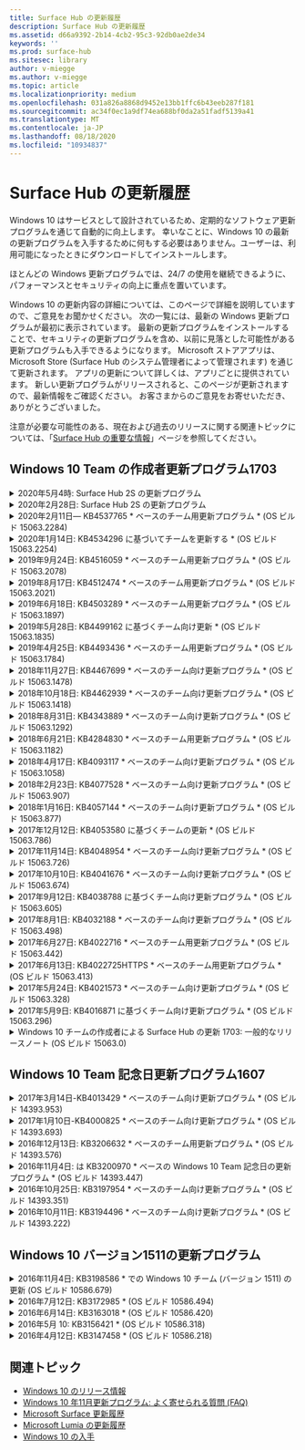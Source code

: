 ```yaml
---
title: Surface Hub の更新履歴
description: Surface Hub の更新履歴
ms.assetid: d66a9392-2b14-4cb2-95c3-92db0ae2de34
keywords: ''
ms.prod: surface-hub
ms.sitesec: library
author: v-miegge
ms.author: v-miegge
ms.topic: article
ms.localizationpriority: medium
ms.openlocfilehash: 031a826a8868d9452e13bb1ffc6b43eeb287f181
ms.sourcegitcommit: ac34f0ec1a9df74ea688bf0da2a51fadf5139a41
ms.translationtype: MT
ms.contentlocale: ja-JP
ms.lasthandoff: 08/18/2020
ms.locfileid: "10934837"
---
```

# Surface Hub の更新履歴

Windows 10 はサービスとして設計されているため、定期的なソフトウェア更新プログラムを通じて自動的に向上します。 幸いなことに、Windows 10 の最新の更新プログラムを入手するために何もする必要はありません。ユーザーは、利用可能になったときにダウンロードしてインストールします。

ほとんどの Windows 更新プログラムでは、24/7 の使用を継続できるように、パフォーマンスとセキュリティの向上に重点を置いています。

Windows 10 の更新内容の詳細については、このページで詳細を説明していますので、ご意見をお聞かせください。 次の一覧には、最新の Windows 更新プログラムが最初に表示されています。 最新の更新プログラムをインストールすることで、セキュリティの更新プログラムを含め、以前に見落とした可能性がある更新プログラムも入手できるようになります。 Microsoft ストアアプリは、Microsoft Store (Surface Hub のシステム管理者によって管理されます) を通じて更新されます。 アプリの更新について詳しくは、アプリごとに提供されています。
新しい更新プログラムがリリースされると、このページが更新されますので、最新情報をご確認ください。 お客さまからのご意見をお寄せいただき、ありがとうございました。

注意が必要な可能性のある、現在および過去のリリースに関する関連トピックについては、「[Surface Hub の重要な情報](https://support.microsoft.com/products/surface-devices/surface-hub)」ページを参照してください。

## Windows 10 Team の作成者更新プログラム1703

<details>
<summary>2020年5月4時: Surface Hub 2S の更新プログラム</summary>

この更新プログラムは Surface Hub 2S に固有のものであり、以下に示すドライバーとファームウェアの更新プログラムを提供しています。

* Surface USB オーディオドライバー-15.3.6.0
  * 双方向オーディオのパフォーマンスを向上させます。
* Intel (R) audio driver の表示-10.27.0.5
  * 画面共有のシナリオが改善されました。
* Intel (R) グラフィックスドライバー-26.20.100.7263
  * システムの安定性が向上します。
* Surface System ドライバー-1.7.139.0
  * システムの安定性が向上します。
* Surface SMC ファームウェア更新-1.176.139.0
  * システムの安定性が向上します。
</details>

<details>
<summary>2020年2月28日: Surface Hub 2S の更新プログラム</summary>

この更新プログラムは Surface Hub 2S に固有のものであり、以下に示すドライバーとファームウェアの更新プログラムを提供しています。

* Surface Integration driver-13.46.139.0 
  * ディスプレイの明るさのシナリオを向上させます。
* Intel (R) マネジメントエンジンインターフェイスドライバー-1914.12.0.1256
  * システムの安定性が向上します。
* Surface SMC ファームウェア更新-1.161.139.0
  * ペンのバッテリーパフォーマンスが向上しました。
* Surface UEFI 更新-694.2938.768.0
  * システムの安定性が向上します。
</details>

<details>
<summary>2020年2月11日— KB4537765 * ベースのチーム用更新プログラム * (OS ビルド 15063.2284)</summary>

Surface Hub のこの更新プログラムには、品質の改善とセキュリティの修正が含まれています。 Surface Hub の主要な更新プログラムには、 [Windows 10 の更新履歴](https://support.microsoft.com/help/4018124/windows-10-update-history)でまだ記載されていません。次のようなものがあります。

* Skype for Business の通話中に、他の参加者が Hub の2S を適切に聞こえることができない問題を解決します。
* Surface Hub 上のアラビア語、ヘブライ語、その他の RTL 言語使用シナリオの信頼性が向上しました。

デバイスの機能とサービスを有効または無効にするには、 [Surface Hub 管理者ガイド](https://docs.microsoft.com/surface-hub/) を参照してください。
*[KB4537765](https://support.microsoft.com/help/4537765)
</details>

<details>
<summary>2020年1月14日: KB4534296 に基づいてチームを更新する * (OS ビルド 15063.2254)</summary>

Surface Hub のこの更新プログラムには、品質の改善とセキュリティの修正が含まれています。 Surface Hub の主要な更新プログラムには、 [Windows 10 の更新履歴](https://support.microsoft.com/help/4018124/windows-10-update-history)でまだ記載されていません。次のようなものがあります。

* Microsoft Surface Hub 2S のログ収集の問題に対処します。

デバイスの機能とサービスを有効または無効にするには、 [Surface Hub 管理者ガイド](https://docs.microsoft.com/surface-hub/) を参照してください。
*[KB4534296](https://support.microsoft.com/help/4534296)
</details>

<details>
<summary>2019年9月24日: KB4516059 * ベースのチーム用更新プログラム * (OS ビルド 15063.2078)</summary>

Surface Hub のこの更新プログラムには、品質の改善とセキュリティの修正が含まれています。 Surface Hub の主要な更新プログラムには、 [Windows 10 の更新履歴](https://support.microsoft.com/help/4018124/windows-10-update-history)でまだ記載されていません。次のようなものがあります。

 * 回復オプションを正確に反映するには、Surface Hub の 2S Recovery 設定ページに更新します。
 * Surface Hub の [ようこそ] 画面に更新して、デバイスの recognizability を改善します。
 * Windows Team shell の背景が正しく表示されない問題に対処しました。
 * MDM ポリシーを使用して構成すると、[スタート] メニューレイアウトの常設で問題が解決されました。
 * 内部の web サイトを参照するときに発生する Microsoft Edge の問題が修正されました。
 * 全画面表示モードでプレゼンテーションを行うと、Skype for Business の問題が修正されました。

デバイスの機能とサービスを有効または無効にするには、 [Surface Hub 管理者ガイド](https://docs.microsoft.com/surface-hub/) を参照してください。
*[KB4503289](https://support.microsoft.com/help/4503289)
</details>

<details>
<summary>2019年8月17日: KB4512474 * ベースのチーム用更新プログラム * (OS ビルド 15063.2021)</summary>

Surface Hub のこの更新プログラムには、品質の改善とセキュリティの修正が含まれています。 Surface Hub の主要な更新プログラムには、 [Windows 10 の更新履歴](https://support.microsoft.com/help/4018124/windows-10-update-history)でまだ記載されていません。次のようなものがあります。

 * ハブ2S でのビデオの既定の設定が [複製] モードになっていることを確認します。
 * Surface Hub でのアラビア語の言語使用シナリオの信頼性が向上しました。

デバイスの機能とサービスを有効または無効にするには、 [Surface Hub 管理者ガイド](https://docs.microsoft.com/surface-hub/) を参照してください。
*[KB4503289](https://support.microsoft.com/help/4503289)
 </details>

<details>
<summary>2019年6月18日: KB4503289 * ベースのチーム用更新プログラム * (OS ビルド 15063.1897)</summary>

Surface Hub のこの更新プログラムには、品質の改善とセキュリティの修正が含まれています。 Surface Hub の主要な更新プログラムには、 [Windows 10 の更新履歴](https://support.microsoft.com/help/4018124/windows-10-update-history)でまだ記載されていません。次のようなものがあります。

* ユーザーが Azure Active Directory アカウントを使用して Microsoft Surface Hub デバイスにサインインできない問題に対処します。 この問題は、前回のセッションが正常に終了しなかったために発生します。
* Device account のセットアップシナリオでの、id プロバイダーと Exchange への TLS 1.2 接続のサポートを追加します。
* ハブ2S のハードウェア診断アプリの信頼性を向上させるための修正プログラム。 
* ハブ2S での初回実行のセットアップエクスペリエンスの一貫性を高めるために修正しました。 

デバイスの機能とサービスを有効または無効にするには、 [Surface Hub 管理者ガイド](https://docs.microsoft.com/surface-hub/) を参照してください。
*[KB4503289](https://support.microsoft.com/help/4503289)
</details>

<details>
<summary>2019年5月28日: KB4499162 に基づくチーム向け更新 * (OS ビルド 15063.1835)</summary>

Surface Hub のこの更新プログラムには、品質の改善とセキュリティの修正が含まれています。 Surface Hub の主要な更新プログラムには、 [Windows 10 の更新履歴](https://support.microsoft.com/help/4018124/windows-10-update-history)でまだ記載されていません。次のようなものがあります。

* "デバイスアカウントの資格情報を使用する" 機能が有効になった後、Surface Hub ユーザーにプロキシ資格情報の入力を求めるメッセージが表示されないようにします。
* 音声/ビデオが正しいプロキシを使用していないために、Skype 接続が定期的に失敗する問題を解決します。
* Skype for Business の TLS 1.2 のサポートを追加します。
* Skype サーバーの TLS 1.0 または TLS 1.1 が無効になっている場合に、Skype クライアントの SIP 接続の失敗を解決します。

デバイスの機能とサービスを有効または無効にするには、 [Surface Hub 管理者ガイド](https://docs.microsoft.com/surface-hub/) を参照してください。
*[KB4499162](https://support.microsoft.com/help/4499162)
</details>

<details>
<summary>2019年4月25日: KB4493436 * ベースのチーム用更新プログラム * (OS ビルド 15063.1784)</summary>

Surface Hub のこの更新プログラムには、品質の改善とセキュリティの修正が含まれています。 Surface Hub の主要な更新プログラムには、 [Windows 10 の更新履歴](https://support.microsoft.com/help/4018124/windows-10-update-history)でまだ記載されていません。次のようなものがあります。

* Surface Hub に接続されている一部の USB デバイスで、ビデオと音声の同期の問題を解決します。

デバイスの機能とサービスを有効または無効にするには、 [Surface Hub 管理者ガイド](https://docs.microsoft.com/surface-hub/) を参照してください。
*[KB4493436](https://support.microsoft.com/help/4493436)
</details>

<details>
<summary>2018年11月27日: KB4467699 * ベースのチーム向け更新プログラム * (OS ビルド 15063.1478)</summary>

Surface Hub のこの更新プログラムには、品質の改善とセキュリティの修正が含まれています。 Surface Hub の主要な更新プログラムには、 [Windows 10 の更新履歴](https://support.microsoft.com/help/4018124/windows-10-update-history)でまだ記載されていません。次のようなものがあります。

* 一部のユーザーが "自分の会議とファイル" にサインインできない問題を解決します。

デバイスの機能とサービスを有効または無効にするには、 [Surface Hub 管理者ガイド](https://docs.microsoft.com/surface-hub/) を参照してください。
*[KBKB4467699](https://support.microsoft.com/help/KB4467699)
</details>

<details>
<summary>2018年10月18日: KB4462939 * ベースのチーム向け更新プログラム * (OS ビルド 15063.1418)</summary>

Surface Hub のこの更新プログラムには、品質の改善とセキュリティの修正が含まれています。 Surface Hub の主要な更新プログラムには、 [Windows 10 の更新履歴](https://support.microsoft.com/help/4018124/windows-10-update-history)でまだ記載されていません。次のようなものがあります。

* Skype for Business の修正: 
  * スリープ状態から再開するときの Skype for Business の接続の問題を解決します
  * デバイスがインターネットに接続されているときに、Skype for Business ネットワーク接続の問題を解決します
  * ディレクトリからユーザーを検索しているときに、Skype for Business のクラッシュを解決します
* エンタープライズプロキシ環境でハブが "インターネット接続がありません" という誤って報告される問題を解決します。
* 新しいホワイトボードエクスペリエンスを実現するための機能を実装します。

デバイスの機能とサービスを有効または無効にするには、 [Surface Hub 管理者ガイド](https://docs.microsoft.com/surface-hub/) を参照してください。
*[KB4462939](https://support.microsoft.com/help/4462939)
</details>

<details>
<summary>2018年8月31日: KB4343889 * ベースのチーム向け更新プログラム * (OS ビルド 15063.1292)</summary>

Surface Hub のこの更新プログラムには、品質の改善とセキュリティの修正が含まれています。 Surface Hub の主要な更新プログラムには、 [Windows 10 の更新履歴](https://support.microsoft.com/help/4018124/windows-10-update-history)でまだ記載されていません。次のようなものがあります。

* Microsoft Teams のサポートを追加します
* Intune 登録でのタスク管理の問題を解決します
* 管理者がハブのインスタントメッセージングとメールサービスを無効にすることを許可します。
* Surface Hub Skype for Business アプリの追加のバグ修正と信頼性の向上

デバイスの機能とサービスを有効または無効にするには、 [Surface Hub 管理者ガイド](https://docs.microsoft.com/surface-hub/) を参照してください。
*[KB4343889](https://support.microsoft.com/help/4343889)
</details>

<details>
<summary>2018年6月21日: KB4284830 * ベースのチーム用更新プログラム * (OS ビルド 15063.1182)</summary>

Surface Hub のこの更新プログラムには、品質の改善とセキュリティの修正が含まれています。 Surface Hub の主要な更新プログラムには、 [Windows 10 の更新履歴](https://support.microsoft.com/help/4018124/windows-10-update-history)でまだ記載されていません。次のようなものがあります。

* EMEA での GDPR 要件のサポートでのテレメトリの変更

デバイスの機能とサービスを有効または無効にするには、 [Surface Hub 管理者ガイド](https://docs.microsoft.com/surface-hub/) を参照してください。
*[KB4284830](https://support.microsoft.com/help/KB4284830)
</details>

<details>
<summary>2018年4月17日: KB4093117 * ベースのチーム向け更新プログラム * (OS ビルド 15063.1058)</summary>

Surface Hub のこの更新プログラムには、品質の改善とセキュリティの修正が含まれています。 Surface Hub の主要な更新プログラムには、 [Windows 10 の更新履歴](https://support.microsoft.com/help/4018124/windows-10-update-history)でまだ記載されていません。次のようなものがあります。

* 有線プロジェクションの問題を解決します
* 特定の MDM (モバイルデバイス管理) ポリシーの一括更新を有効にします。
* 国際通話で電話のダイヤラーの問題を解決します
* 2台の Surface Hub が同じ会議に参加するときの画像の解決に関する問題を解決する
* OMS (Operations Management Suite) 証明書処理エラーを解決します
* セッションの終了時にクリーンアップする際のセキュリティ上の問題に対処する
* Surface Hub がチャネル 149 ~ 165 に指定されている場合に、Miracast の問題に対処します。
  * 地域政府の規制により、ヨーロッパ、日本、またはイスラエルでチャネル 149 ~ 165 を使用できなくなります。

デバイスの機能とサービスを有効または無効にするには、 [Surface Hub 管理者ガイド](https://docs.microsoft.com/surface-hub/) を参照してください。
*[KB4093117](https://support.microsoft.com/help/4093117)
</details>

<details>
<summary>2018年2月23日: KB4077528 * ベースのチーム向け更新プログラム * (OS ビルド 15063.907)</summary>

Surface Hub のこの更新プログラムには、品質の改善とセキュリティの修正が含まれています。 Surface Hub の主要な更新プログラムには、 [Windows 10 の更新履歴](https://support.microsoft.com/help/4018124/windows-10-update-history)でまだ記載されていません。次のようなものがあります。

* MDM の設定が正しく適用されなかった問題を解決しました
* クリーンアップ処理の改善

デバイスの機能とサービスを有効または無効にするには、 [Surface Hub 管理者ガイド](https://docs.microsoft.com/surface-hub/) を参照してください。
*[KB4077528](https://support.microsoft.com/help/4077528)
</details>

<details>
<summary>2018年1月16日: KB4057144 * ベースのチーム向け更新プログラム * (OS ビルド 15063.877)</summary>

Surface Hub のこの更新プログラムには、品質の改善とセキュリティの修正が含まれています。 Surface Hub の主要な更新プログラムには、 [Windows 10 の更新履歴](https://support.microsoft.com/help/4018124/windows-10-update-history)でまだ記載されていません。次のようなものがあります。

* MDM 経由で [スタート] メニュータイルレイアウトを管理する機能を追加します。
* パスワード回転構成の MDM バグ修正

デバイスの機能とサービスを有効または無効にするには、 [Surface Hub 管理者ガイド](https://docs.microsoft.com/surface-hub/) を参照してください。
*[KB4057144](https://support.microsoft.com/help/4057144)
</details>

<details>
<summary>2017年12月12日: KB4053580 に基づくチームの更新 * (OS ビルド 15063.786)</summary>

Surface Hub のこの更新プログラムには、品質の改善とセキュリティの修正が含まれています。 Surface Hub の主要な更新プログラムには、 [Windows 10 の更新履歴](https://support.microsoft.com/help/4018124/windows-10-update-history)でまだ記載されていません。次のようなものがあります。

* Skype for Business の通話中にカメラのビデオの点滅 (ティアリングまたはちらつき) を解決します
* 通知センターの SSD ID の問題を解決します

デバイスの機能とサービスを有効または無効にするには、 [Surface Hub 管理者ガイド](https://docs.microsoft.com/surface-hub/) を参照してください。
*[KB4053580](https://support.microsoft.com/help/4053580)
</details>

<details>
<summary>2017年11月14日: KB4048954 * ベースのチーム向け更新プログラム * (OS ビルド 15063.726)</summary>

Surface Hub のこの更新プログラムには、品質の改善とセキュリティの修正が含まれています。 Surface Hub の主要な更新プログラムには、 [Windows 10 の更新履歴](https://support.microsoft.com/help/4018124/windows-10-update-history)でまだ記載されていません。次のようなものがあります。

* ユーザーが MDM ポリシーを使用して 802.1 x ワイヤードネットワーク認証を有効にできるようにする機能更新プログラムです。
* ユーザーがファイルを開くときに、選択したアプリケーションを動的に選択できる機能更新プログラム。
* これにより、エンドセッションのクリーンアップでユーザーのアカウントとデバイス間のすべての接続が完全に削除されます。
* クリーンアップ時間と Miracast の接続時間を短縮するパフォーマンスの修正。
* 広告の中で簡単に認証を利用できるようにします。
* サービスコンポーネントが、デバイスで構成されている同じプロキシを使用するように修正します。
* デバイスによって送信されたテレメトリを減らし、帯域幅の使用量を削減します。
* ユーザーが会議の終了後に Microsoft にフィードバックを送信できるようにする機能を有効にします。

デバイスの機能とサービスを有効または無効にするには、 [Surface Hub 管理者ガイド](https://docs.microsoft.com/surface-hub/) を参照してください。
*[KB4048954](https://support.microsoft.com/help/4048954)
</details>

<details>
<summary>2017年10月10日: KB4041676 * ベースのチーム向け更新プログラム * (OS ビルド 15063.674)</summary>

Surface Hub のこの更新プログラムには、品質の改善とセキュリティの修正が含まれています。 Surface Hub の主要な更新プログラムには、 [Windows 10 の更新履歴](https://support.microsoft.com/help/4018124/windows-10-update-history)でまだ記載されていません。次のようなものがあります。

* Skype for Business
  * スリープ状態から再開するときに、デバイスの再起動が必要となる問題を解決します。
  * 外部連絡先が Skype オンラインハブアカウントによって解決されなかった問題を修正しました。
* PowerPoint
  * 一部の PowerPoint プレゼンテーションがハブで処理されない問題を修正しました。
* 全般的な情報
  * USB ポートをシステム管理者が無効にできない問題を解決するために修正しました。

*[KB4041676](https://support.microsoft.com/help/4041676)
</details>

<details>
<summary>2017年9月12日: KB4038788 に基づくチーム向け更新プログラム * (OS ビルド 15063.605) </summary>

Surface Hub のこの更新プログラムには、品質の改善とセキュリティの修正が含まれています。 Surface Hub の主要な更新プログラムには、 [Windows 10 の更新履歴](https://support.microsoft.com/help/4018124/windows-10-update-history)でまだ記載されていません。次のようなものがあります。

* セキュリティ
  * デバイスがスリープ状態から復帰したときに、Bitlocker の問題を解決します。
* 全般的な情報
  * デバイス正常性テレメトリの頻度/量を減らし、システムのパフォーマンスを向上させます。
  * デバイスがシステムログを収集できない問題を修正しました。

*[KB4038788](https://support.microsoft.com/help/4038788)
</details>

<details>
<summary>2017年8月1日: KB4032188 * ベースのチーム向け更新プログラム * (OS ビルド 15063.498)</summary>

* Skype for Business 
  * Skype for Business サインインの問題を解決します。これには、再試行またはシステム再起動が必要です。
  * Skype for Business 会議の時刻が正しく表示されなくなります。
  * Surface Hub の Skype for Business の信頼性を向上させるための修正。

*[KB4032188](https://support.microsoft.com/help/4032188)
</details>

<details>
<summary>2017年6月27日: KB4022716 * ベースのチーム用更新プログラム * (OS ビルド 15063.442)</summary>

Surface Hub のこの更新プログラムには、品質の改善とセキュリティの修正が含まれています。 Surface Hub の主要な更新プログラムには、 [Windows 10 の更新履歴](https://support.microsoft.com/help/4018124/windows-10-update-history)でまだ記載されていません。次のようなものがあります。

* 84 "Surface Hub をスリープ状態にする必要があり、手動で再起動する必要がある NVIDIA ドライバーのクラッシュを解決します。
* 一部のアプリが 84 "Surface Hub で起動できない問題を解決しました。

*[KB4022716](https://support.microsoft.com/help/4022716)
</details>

<details>
<summary>2017年6月13日: KB4022725HTTPS * ベースのチーム用更新プログラム * (OS ビルド 15063.413)</summary>

Surface Hub のこの更新プログラムには、品質の改善とセキュリティの修正が含まれています。 Surface Hub の主要な更新プログラムには、 [Windows 10 の更新履歴](https://support.microsoft.com/help/4018124/windows-10-update-history)でまだ記載されていません。次のようなものがあります。

* 全般的な情報
  * ペンのインクのドロップの問題を解決しました
  * "クリーンアップ" 会議の時間が延長された問題を解決しました

*[KB4022725HTTPS](https://support.microsoft.com/help/4022725)
</details>

<details>
<summary>2017年5月24日: KB4021573 * ベースのチーム向け更新プログラム * (OS ビルド 15063.328)</summary>

Surface Hub のこの更新プログラムには、品質の改善とセキュリティの修正が含まれています。 Surface Hub の主要な更新プログラムには、 [Windows 10 の更新履歴](https://support.microsoft.com/help/4018124/windows-10-update-history)でまだ記載されていません。次のようなものがあります。

* 全般的な情報
  * 更新の問題が発生したときのプロキシ設定の保持に関する問題を解決しました

*[KB4021573](https://support.microsoft.com/help/4021573)
</details>

<details>
<summary>2017年5月9日: KB4016871 に基づくチーム向け更新プログラム * (OS ビルド 15063.296)</summary>

Surface Hub のこの更新プログラムには、品質の改善とセキュリティの修正が含まれています。 Surface Hub の主要な更新プログラムには、 [Windows 10 の更新履歴](https://support.microsoft.com/help/4018124/windows-10-update-history)でまだ記載されていません。次のようなものがあります。

* 全般的な情報
  * アドレススリープ/スリープ解除サイクルの問題
  * いくつかのリセットと回復の問題を解決しました
  * [アドレス付きの更新履歴] タブの問題
  * Miracast サービス起動の問題を解決しました
* アプリ
  * 修正されたアプリパッケージの更新エラー

*[KB4016871](https://support.microsoft.com/help/4016871)
</details>

<details>
<summary>Windows 10 チームの作成者による Surface Hub の更新 1703: 一般的なリリースノート (OS ビルド 15063.0)</summary>

Surface Hub のこの更新プログラムには、品質の改善とセキュリティの修正が含まれています。 Surface Hub の主要な更新プログラムには、 [Windows 10 の更新履歴](https://support.microsoft.com/help/4018124/windows-10-update-history)でまだ記載されていません。次のようなものがあります。

* 大きなスクリーンエクスペリエンスの進化 
  * ようこそと開始の会議カルーセルが改善されました
  * 会議に参加して、[スタート] メニューから直接セッションを終了する
  * アプリはセッション中に画面のより多くの部分を使うことができる
  * シンプルな Skype コントロール
  * フィードバックを提供するためのメカニズムが改善されました
* 個人用コンテンツにアクセスする *
  * ようこそまたは Start からの個人シングルサインオン
  * 会議に参加して、[スタート] メニューから直接セッションを終了する
  * OneDrive for Business から直接、OneDrive for Business から個人用ファイルにアクセスする
  * 事前に設定された出席者のサインイン
  * "Authenticator" アプリでの認証フローの合理化 * *
* 展開 & 管理性 
  * 一括プロビジョニングによる OOBE の操作性の効率化
  * クラウドベースのデバイス回復サービス
  * エンタープライズクライアント証明書のサポート
  * 改善されたプロキシ資格情報のサポート
  * Skype のサービス品質 (QoS) 構成のサポートの追加と改善
  * 設定に既定のデバイスの音量を設定する機能が追加されました
  * Surface Hub[設定](https://docs.microsoft.com/surface-hub/remote-surface-hub-management)の MDM サポートが改善されました
* セキュリティの向上 
  * USB ドライブを BitLocker のみに制限する機能が追加されました
  * MDM 経由で USB ポートを無効にする機能が追加されました
  * タイムアウト時に "再開セッション" 機能を無効にする機能が追加されました
  * 有線 802.1 x のサポートの追加
* オーディオとプロジェクション
  * Dolby Audio "人間スピーカー" の機能強化
  * Skype for Business の通話中にペンを使用すると、"ペンでタップ" のサウンドが削減される
  * Miracast インフラストラクチャ接続のサポートが追加されました
* 信頼性とパフォーマンスの修正
  * いくつかのリセットと回復の問題を解決しました
  * クライアント証明書を利用するときの Surface Hub の Exchange 認証の問題を解決しました
  * Wi-fi ネットワーク接続と資格情報の安定性の向上
  * ビデオの再生中に Miracast オーディオのポップアップと同期の問題が修正されました
  * 自動接続動作を無効にする設定が含まれています

* シングルサインイン機能を使用するには、Office365 と OneDrive for Business を使用する必要があります * * サービス要件については、管理者ガイドを参照してください。

</details>

## Windows 10 Team 記念日更新プログラム1607

<details>
<summary>2017年3月14日-KB4013429 * ベースのチーム向け更新プログラム * (OS ビルド 14393.953)</summary>

Surface Hub のこの更新プログラムには、品質の改善とセキュリティの修正が含まれています。 Surface Hub の主要な更新プログラムには、 [Windows 10 の更新履歴](https://support.microsoft.com/help/4018124/windows-10-update-history)でまだ記載されていません。次のようなものがあります。

* 全般的な情報
  * 制限されたファイルの場所への移動を防止するためのファイルエクスプローラーのセキュリティ修正
* Skype for Business
  * リモートデスクトップベースの画面共有中の待機時間を修正する

*[KB4013429](https://support.microsoft.com/help/4013429)
</details>

<details>
<summary>2017年1月10日-KB4000825 * ベースのチーム向け更新プログラム * (OS ビルド 14393.693)</summary>

Surface Hub のこの更新プログラムには、品質の改善とセキュリティの修正が含まれています。 Surface Hub の主要な更新プログラムには、 [Windows 10 の更新履歴](https://support.microsoft.com/help/4018124/windows-10-update-history)でまだ記載されていません。次のようなものがあります。

* 実際の日本語キーボードで使用するための106/109 キーボードレイアウトの選択を有効にしました

*[KB4000825](https://support.microsoft.com/help/4000825)
</details>

<details>
<summary>2016年12月13日: KB3206632 * ベースのチーム用更新プログラム * (OS ビルド 14393.576)</summary>

Surface Hub のこの更新プログラムには、品質の改善とセキュリティの修正が含まれています。 Surface Hub の主要な更新プログラムには、 [Windows 10 の更新履歴](https://support.microsoft.com/help/4018124/windows-10-update-history)でまだ記載されていません。次のようなものがあります。

* 有線接続のオーディオひずみの問題を解決します

*[KB3206632](https://support.microsoft.com/help/3206632)
</details>

<details>
<summary>2016年11月4日: は KB3200970 * ベースの Windows 10 Team 記念日の更新プログラム * (OS ビルド 14393.447)</summary>

Surface Hub 用の Windows 10 チーム向け更新プログラム (バージョン 1607) の今回の更新プログラムには、品質の改善とセキュリティの修正が含まれています。 Surface Hub の主要な更新プログラムには、 [Windows 10 の更新履歴](https://support.microsoft.com/help/4018124/windows-10-update-history)でまだ記載されていません。次のようなものがあります。

* Skype for Business のバグ修正により信頼性が向上

*[は KB3200970](https://support.microsoft.com/help/3200970)
</details>

<details>
<summary>2016年10月25日: KB3197954 * ベースのチーム向け更新プログラム * (OS ビルド 14393.351)</summary>

Surface Hub のこの更新プログラムには、品質の改善とセキュリティの修正が含まれています。 Surface Hub の主要な更新プログラムには、 [Windows 10 の更新履歴](https://support.microsoft.com/help/4018124/windows-10-update-history)でまだ記載されていません。次のようなものがあります。

* OS と Bios で新しいスリープ機能を有効にして、Surface Hub の電力消費を減らし、長期的な信頼性を向上させる
* 全般的な情報
  * スクリーンキーボードが表示されない場合がある問題を解決します
  * スケジュールされた会議を開くときに発生するホワイトボードアプリケーションのシフトが解決される
  * デバイスがリセットされた後、管理者がローカル管理者のパスワードを変更できない問題を解決しました。
  * デバイスのリセット中にステータスバーの追跡によって問題を解決する BIOS 変更
  * 問題の電源を解決するための UEFI 更新

*[KB3197954](https://support.microsoft.com/help/3197954)
</details>

<details>
<summary>2016年10月11日: KB3194496 * ベースのチーム向け更新プログラム * (OS ビルド 14393.222)</summary>

この更新プログラムでは、Windows 10 チームの記念日更新プログラムが Surface Hub に追加され、品質の改善とセキュリティの修正が含まれています。 (デバイスのインストール後、Windows 10 バージョン1607が実行されています。)Surface Hub の主要な更新プログラムには、 [Windows 10 の更新履歴](https://support.microsoft.com/help/4018124/windows-10-update-history)でまだ記載されていません。次のようなものがあります。

* Skype for Business
  * フェデレーションアカウントを使用して会議に参加するときの問題を含む、会議に参加するときのパフォーマンスの向上
  * Skype for Business for Surface Hub で、ビデオベースの画面共有 (VBSS) のサポートを利用できるようになりました
  * アイドルタイムの問題が5分続いた後に切断を解決しました
  * Skype ハブ間の画面共有の失敗を解決しました
  * 以下を含む、Skype ビデオの改善:
    * 複数のビデオ発表者との会議中のビデオの損失
    * 通話中のビデオのトリミング
    * 他の参加者には表示されない発信通話ビデオ
  * UPN のサインインエラーに関する対処方法
  * セッション開始プロトコル (SIP) 通話の使用時のダイヤルパッドの問題
* ホワイトボード
  * ユーザーが OneDrive オンラインサービスを使用してホワイトボードセッションを保存して取り消すことができるようになりました (共有機能経由)
  * ドックからペンを削除するときに、ホワイトボードの起動が改善されました
* アプリ
  * 個人用ファイルと作業ファイルにアクセスするためにプレインストールされている OneDrive アプリ
  * あらかじめインストールされている写真アプリで写真やビデオを表示
  * プレインストールされている PowerBI アプリ (ダッシュボードの表示)
  * Office アプリ (Word、Excel、PowerPoint) はすべて、インク対応
  * Surface Hub の Edge がフラッシュベースの web サイトをサポートするようになりました
* 全般的な情報
  * 有効になっているオーディオデバイスの選択 (外部オーディオデバイスを使用して接続された Surface Hub 向け)
  * DisplayPort 出力コネクタで HDCP のサポートを有効にしました
  * ユーザビリティの最適化のためにシステム UI の設定が変更されています (詳細については [、「ユーザーと管理者ガイド](https://www.microsoft.com/surface/support/surface-hub) 」を参照してください)。
  * Azure Active Directory のサインインフローを高速化するためのバグ修正とパフォーマンスの最適化
  * Surface Hub のリセットと復元にかかる時間が大幅に向上しました
  * 設定内で Windows Defender の UI が追加されました
  * 起動のための UX タッチ機能が改善されました
  * サポートされているデバイスで、Miracast を介して1080p を超えるワイヤレスプロジェクションのサポートを有効にしました
  * "インターネット接続がありません" というメッセージが表示され、起動時に "予定が最新の状態ではない可能性があります" という通知が表示される
  * スクリーンキーボードの信頼性の向上
  * Windows Imaging & Configuration Designer (ICD) を使用して Surface Hub プロビジョニングパッケージを作成するための追加サポートと、Operations Management Suite (OMS) での Surface Hub 監視ソリューションの強化

*[KB3194496](https://support.microsoft.com/help/3194496)
</details>

## Windows 10 バージョン1511の更新プログラム

<details>
<summary>2016年11月4日: KB3198586 * での Windows 10 チーム (バージョン 1511) の更新 (OS ビルド 10586.679)</summary>

Windows 10 チーム (バージョン 1511) へのこの更新プログラムには、 [windows 10 の更新履歴](https://support.microsoft.com/help/4018124/windows-10-update-history)に記載されている品質向上とセキュリティ修正が含まれています。 この更新プログラムには Surface Hub 固有の項目はありません。

*[KB3198586](https://support.microsoft.com/help/3198586)
</details>

<details>
<summary>2016年7月12日: KB3172985 * (OS ビルド 10586.494)</summary>

この更新プログラムには、品質の改善とセキュリティの修正が含まれています。 この更新プログラムには、新しいオペレーティングシステム機能は導入されていません。 Surface Hub に固有の主な変更点 ( [Windows 10 更新履歴](https://support.microsoft.com/help/4018124/windows-10-update-history)にはまだ含まれていません) には、次のようなものがあります。

* Windows システムクラッシュの原因となった問題を修正しました
* 予期しないエッジクラッシュの原因となっていた問題を修正しました
* プレシャットダウンサービスがクラッシュする原因となっている問題を修正しました
* セッション後に一部のアプリデータが適切に削除されなかった問題を修正しました
* NFC のパフォーマンス向上のために Broadcom NFC ドライバーが更新されました
* Miracast の Wi-fi ドライバーを更新して Miracast のパフォーマンスを向上させる
* Nvidia ドライバーを更新して、84 "Surface Hub デバイスが dim またはファジーコンテンツを表示している表示のバグを修正しました
* 次のような多数の Skype for Business の問題が修正されました。 
  * 会議中に Skype for Business が切断される問題
  * 会議の開催者がフェデレーション構成を使用しているときに、ユーザーが会議に参加できなかった問題
  * Skype for Business アプリケーションの共有を有効にする
  * Skype アプリケーションのクラッシュの原因となった問題
* デバイスのリセットが完了する前に中断された場合に、OS が壊れる可能性があることをユーザーに通知するために、"設定" のプロンプトを追加しました

*[KB3172985](https://support.microsoft.com/help/3172985)
</details>

<details>
<summary>2016年6月14日: KB3163018 * (OS ビルド 10586.420)</summary>

Surface Hub のこの更新プログラムには、品質の改善とセキュリティの修正が含まれています。 この更新プログラムには、新しいオペレーティングシステム機能は導入されていません。 Surface Hub の主要な更新プログラムには、 [Windows 10 の更新履歴](https://support.microsoft.com/help/4018124/windows-10-update-history)でまだ記載されていません。次のようなものがあります。

* 制約付きリリース。 Surface Hub 固有のパッケージの詳細については、2016年7月12日 ( [KB3172985](https://support.microsoft.com/en-us/help/3172985) (OS ビルド 10586.494) を参照してください。

*[KB3163018](https://support.microsoft.com/help/3163018)
</details>

<details>
<summary>2016年5月 10: KB3156421 * (OS ビルド 10586.318)</summary>

Surface Hub のこの更新プログラムには、品質の改善とセキュリティの修正が含まれています。 この更新プログラムには、新しいオペレーティングシステム機能は導入されていません。 Surface Hub の主要な更新プログラムには、 [Windows 10 の更新履歴](https://support.microsoft.com/help/4018124/windows-10-update-history)でまだ記載されていません。次のようなものがあります。

* 特定のストアアプリ (OneDrive) をインストールできないという問題を修正しました
* アプリケーションでタッチ入力が応答を停止するという問題を修正しました

*[KB3156421](https://support.microsoft.com/help/3156421)
</details>

<details>
<summary>2016年4月12日: KB3147458 * (OS ビルド 10586.218)</summary>

Surface Hub のこの更新プログラムには、品質の改善とセキュリティの修正が含まれています。 この更新プログラムには、新しいオペレーティングシステム機能は導入されていません。 Surface Hub の主要な更新プログラムには、 [Windows 10 の更新履歴](https://support.microsoft.com/help/4018124/windows-10-update-history)でまだ記載されていません。次のようなものがあります。

* セッション間で音量レベルが正しくリセットされなかった問題を修正しました

*[KB3147458](https://support.microsoft.com/help/3147458)
</details>

## 関連トピック

* [Windows 10 のリリース情報](https://go.microsoft.com/fwlink/p/?LinkId=724328)
* [Windows 10 年11月更新プログラム: よく寄せられる質問 (FAQ)](https://windows.microsoft.com/windows-10/windows-update-faq)
* [Microsoft Surface 更新履歴](https://go.microsoft.com/fwlink/p/?LinkId=724327)
* [Microsoft Lumia の更新履歴](https://go.microsoft.com/fwlink/p/?LinkId=785968)
* [Windows 10 の入手](https://go.microsoft.com/fwlink/p/?LinkId=616447)
